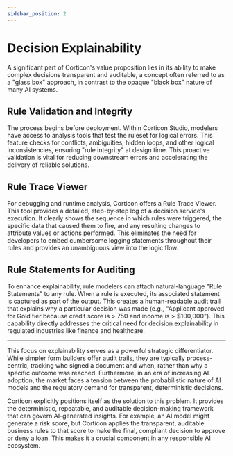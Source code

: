 ```yaml
---
sidebar_position: 2
---
```


# Decision Explainability
A significant part of Corticon's value proposition lies in its ability to make complex decisions transparent and auditable, a concept often referred to as a "glass box" approach, in contrast to the opaque "black box" nature of many AI systems.

## Rule Validation and Integrity
The process begins before deployment. Within Corticon Studio, modelers have access to analysis tools that test the ruleset for logical errors. This feature checks for conflicts, ambiguities, hidden loops, and other logical inconsistencies, ensuring "rule integrity" at design time. This proactive validation is vital for reducing downstream errors and accelerating the delivery of reliable solutions.   

## Rule Trace Viewer
For debugging and runtime analysis, Corticon offers a Rule Trace Viewer. This tool provides a detailed, step-by-step log of a decision service's execution. It clearly shows the sequence in which rules were triggered, the specific data that caused them to fire, and any resulting changes to attribute values or actions performed. This eliminates the need for developers to embed cumbersome logging statements throughout their rules and provides an unambiguous view into the logic flow.  

## Rule Statements for Auditing 
To enhance explainability, rule modelers can attach natural-language "Rule Statements" to any rule. When a rule is executed, its associated statement is captured as part of the output. This creates a human-readable audit trail that explains why a particular decision was made (e.g., "Applicant approved for Gold tier because credit score is > 750 and income is > $100,000"). This capability directly addresses the critical need for decision explainability in regulated industries like finance and healthcare.  

---

This focus on explainability serves as a powerful strategic differentiator. While simpler form builders  offer audit trails, they are typically process-centric, tracking who signed a document and when, rather than why a specific outcome was reached. Furthermore, in an era of increasing AI adoption, the market faces a tension between the probabilistic nature of AI models and the regulatory demand for transparent, deterministic decisions. 

Corticon explicitly positions itself as the solution to this problem. It provides the deterministic, repeatable, and auditable decision-making framework that can govern AI-generated insights. For example, an AI model might generate a risk score, but Corticon applies the transparent, auditable business rules to that score to make the final, compliant decision to approve or deny a loan. This makes it a crucial component in any responsible AI ecosystem.   